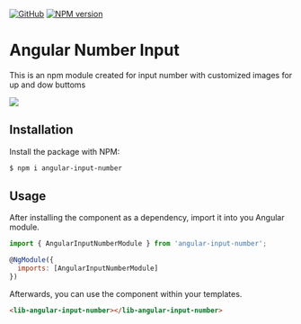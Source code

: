 [![GitHub](https://img.shields.io/github/license/mashape/apistatus.svg)](https://opensource.org/licenses/MIT)
[![NPM version](https://img.shields.io/npm/v/angular-input-number.svg)](https://www.npmjs.com/package/angular-input-number)


# Angular Number Input

This is an npm module created for input number with customized images for up and dow buttoms

<img src="docs/demo.gif"/>

## Installation

Install the package with NPM:

```bash
$ npm i angular-input-number
```

## Usage

After installing the component as a dependency, import it into you Angular module.

```js
import { AngularInputNumberModule } from 'angular-input-number';

@NgModule({
  imports: [AngularInputNumberModule]
})
```

Afterwards, you can use the component within your templates.

```html
<lib-angular-input-number></lib-angular-input-number>
```

